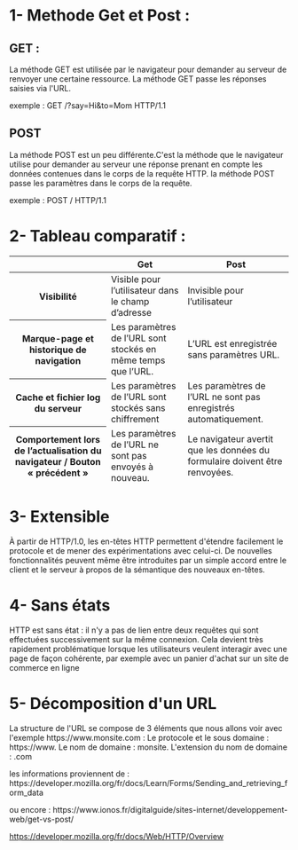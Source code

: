 <h1> 1- Methode Get et Post : </h1>
<h2>GET :</h2/>
<p>La méthode GET est utilisée par le navigateur pour demander au serveur de renvoyer une certaine ressource. La méthode GET passe les réponses saisies via l'URL.
</p>

<p> exemple : 
 GET /?say=Hi&to=Mom HTTP/1.1 </p>
<h2>POST</h2>
<p>La méthode POST est un peu différente.C'est la méthode que le navigateur utilise pour demander au serveur une réponse prenant en compte les données contenues dans le corps de la requête HTTP.  la méthode POST passe les paramètres dans le corps de la requête.</p>
<p>exemple : POST / HTTP/1.1</p>

<h1> 2- Tableau comparatif : </h1>
<table>
  <thead>
    <tr>
      <th scope="col"></th>
      <th scope="col">Get</th>
      <th scope="col">Post</th>
    </tr>
  </thead>
  <tbody>
    <tr>
      <th scope="row">Visibilité</th>
      <td>Visible pour l’utilisateur dans le champ d’adresse	</td>
      <td>Invisible pour l’utilisateur
</td>
    </tr>
    <tr>
      <th scope="row">Marque-page et historique de navigation</th>
      <td>Les paramètres de l’URL sont stockés en même temps que l’URL.</td>
      <td>L’URL est enregistrée sans paramètres URL.</td>
    </tr>
    <tr>
      <th scope="row">Cache et fichier log du serveur</th>
      <td>Les paramètres de l’URL sont stockés sans chiffrement</td>
      <td>Les paramètres de l’URL ne sont pas enregistrés automatiquement.</td>
    </tr>
    <tr>
      <th scope="row">Comportement lors de l’actualisation du navigateur / Bouton « précédent »</th>
      <td>Les paramètres de l’URL ne sont pas envoyés à nouveau.</td>
      <td>Le navigateur avertit que les données du formulaire doivent être renvoyées.</td>
    </tr>
  </tbody>
  <tfoot>
    <tr>  
  </tfoot>
</table>

<h1>3- Extensible</h1>

<p>À partir de HTTP/1.0, les en-têtes HTTP permettent d'étendre facilement le protocole et de mener des expérimentations avec celui-ci. De nouvelles fonctionnalités peuvent même être introduites par un simple accord entre le client et le serveur à propos de la sémantique des nouveaux en-têtes.</p>



<h1>4- Sans états</h1>

<p>HTTP est sans état : il n'y a pas de lien entre deux requêtes qui sont effectuées successivement sur la même connexion. Cela devient très rapidement problématique lorsque les utilisateurs veulent interagir avec une page de façon cohérente, par exemple avec un panier d'achat sur un site de commerce en ligne</p>

<h1>5- Décomposition d'un URL </h1>

<p> La structure de l'URL se compose de 3 éléments que nous allons voir avec l'exemple https://www.monsite.com : Le protocole et le sous domaine : https://www. Le nom de domaine : monsite. L'extension du nom de domaine : .com  </p>




<p> les informations proviennent de : https://developer.mozilla.org/fr/docs/Learn/Forms/Sending_and_retrieving_form_data </p>
<p> ou encore : https://www.ionos.fr/digitalguide/sites-internet/developpement-web/get-vs-post/</p>


https://developer.mozilla.org/fr/docs/Web/HTTP/Overview






